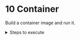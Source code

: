 # 10 Container

Build a container image and run it.

<details>
<summary>Steps to execute</summary>

- `docker build -t rust-container -f ./Dockerfile ..`
- `docker run --rm -p 8000:8000 rust-container`

</details>
